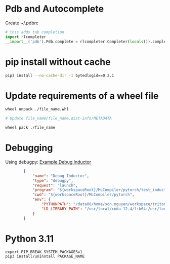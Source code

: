 # Pdb and Autocomplete
Create ~/.pdbrc
```Python
# this adds tab completion
import rlcompleter
__import__('pdb').Pdb.complete = rlcompleter.Completer(locals()).complete
```

# pip install without cache
```Bash
pip3 install --no-cache-dir -I bytedlogid==0.2.1
```

# Update requirements of a wheel file
```Bash
wheel unpack ./file_name.whl

# Update file_name/file_name.dist-info/METADATA

wheel pack ./file_name
```

# Debugging
Using debugpy: [Example Debug Inductor](../.vscode/launch.json)
```json
        {
            "name": "Debug Inductor",
            "type": "debugpy",
            "request": "launch",
            "program": "${workspaceRoot}/MLCompiler/pytorch/test_inductor.py",
            "cwd": "${workspaceRoot}/MLCompiler/pytorch",
            "env": {
                "PYTHONPATH": "/data00/home/son.nguyen/workspace/triton_dev/bytedance/triton/python",
                "LD_LIBRARY_PATH": "/usr/local/cuda-12.4/lib64:/usr/local/cuda-12.4/extras/CUPTI/lib64"
            }
        }
```

# Python 3.11
```
export PIP_BREAK_SYSTEM_PACKAGES=1
pip3 install/uninstall PACKAGE_NAME
```
